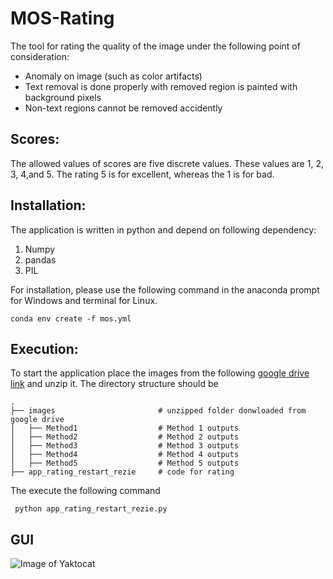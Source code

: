 # MOS-Rating
The tool for rating the quality of the image under the following point of consideration:

* Anomaly on image (such as color artifacts)
* Text removal is done properly with removed region is painted with background pixels
* Non-text regions cannot be removed accidently 

## Scores: 
The allowed values of scores are five discrete values. These values are 1, 2, 3, 4,and 5. The rating 5 is for excellent, whereas the 1 is for bad.

## Installation:

The application is written in python and depend on following dependency:
1. Numpy
2. pandas
3. PIL

For installation, please use the following command in the anaconda prompt for Windows and terminal for Linux.


```conda env create -f mos.yml```

## Execution:
To start the application place the images from the following [google drive link](https://drive.google.com/drive/folders/1PzC4oPg953FuzZvwnqquXFHQZDi9dnnI?usp=sharing) and unzip it. The directory structure should be 

    .
    ├── images                       # unzipped folder donwloaded from google drive 
    │   ├── Method1                  # Method 1 outputs
    │   ├── Method2                  # Method 2 outputs
    │   ├── Method3                  # Method 3 outputs
    │   ├── Method4                  # Method 4 outputs
    │   ├── Method5                  # Method 5 outputs
    ├── app_rating_restart_rezie     # code for rating 
    
The execute the following command

``` python app_rating_restart_rezie.py```

## GUI

![Image of Yaktocat](gui.png)





